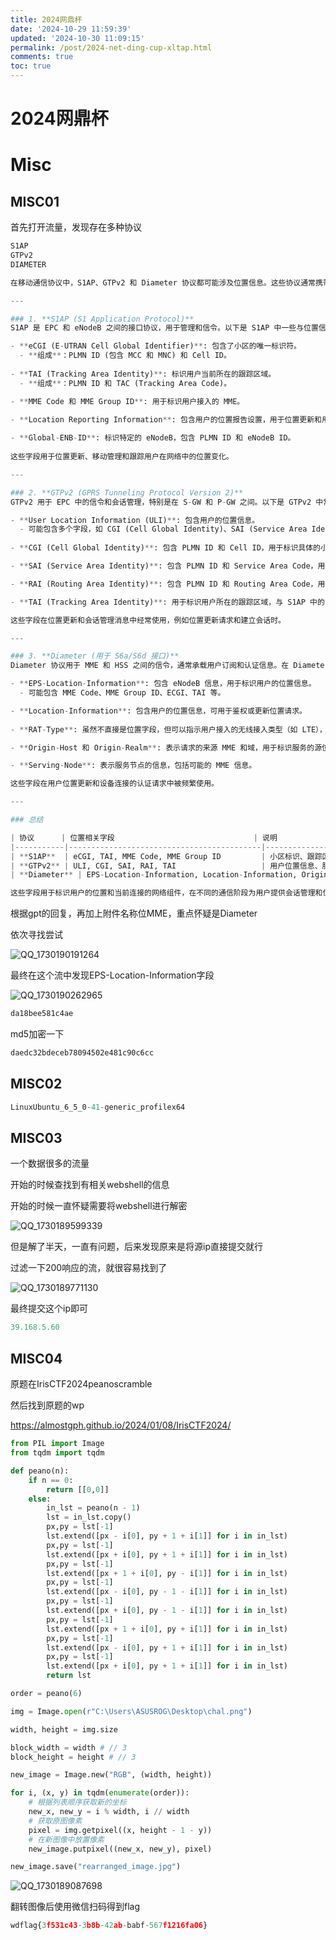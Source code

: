```yaml
---
title: 2024网鼎杯
date: '2024-10-29 11:59:39'
updated: '2024-10-30 11:09:15'
permalink: /post/2024-net-ding-cup-xltap.html
comments: true
toc: true
---
```


# 2024网鼎杯

# Misc

## MISC01

首先打开流量，发现存在多种协议

```python
S1AP
GTPv2
DIAMETER
```

```python
在移动通信协议中，S1AP、GTPv2 和 Diameter 协议都可能涉及位置信息。这些协议通常携带不同层级的位置信息，用于不同的功能，如位置更新、会话管理和用户的移动性管理。以下是每种协议中与位置信息相关的字段：

---

### 1. **S1AP (S1 Application Protocol)**
S1AP 是 EPC 和 eNodeB 之间的接口协议，用于管理和信令。以下是 S1AP 中一些与位置信息相关的字段：

- **eCGI (E-UTRAN Cell Global Identifier)**: 包含了小区的唯一标识符。
  - **组成**：PLMN ID (包含 MCC 和 MNC) 和 Cell ID。
  
- **TAI (Tracking Area Identity)**: 标识用户当前所在的跟踪区域。
  - **组成**：PLMN ID 和 TAC (Tracking Area Code)。

- **MME Code 和 MME Group ID**: 用于标识用户接入的 MME。
  
- **Location Reporting Information**: 包含用户的位置报告设置，用于位置更新和用户的移动管理。

- **Global-ENB-ID**: 标识特定的 eNodeB，包含 PLMN ID 和 eNodeB ID。
  
这些字段用于位置更新、移动管理和跟踪用户在网络中的位置变化。

---

### 2. **GTPv2 (GPRS Tunneling Protocol Version 2)**
GTPv2 用于 EPC 中的信令和会话管理，特别是在 S-GW 和 P-GW 之间。以下是 GTPv2 中常见的位置信息字段：

- **User Location Information (ULI)**: 包含用户的位置信息。
  - 可能包含多个字段，如 CGI (Cell Global Identity)、SAI (Service Area Identity)、RAI (Routing Area Identity)、TAI、ECGI 等。
  
- **CGI (Cell Global Identity)**: 包含 PLMN ID 和 Cell ID，用于标识具体的小区。

- **SAI (Service Area Identity)**: 包含 PLMN ID 和 Service Area Code，用于标识服务区域。

- **RAI (Routing Area Identity)**: 包含 PLMN ID 和 Routing Area Code，用于路由区域标识。

- **TAI (Tracking Area Identity)**: 用于标识用户所在的跟踪区域，与 S1AP 中的 TAI 类似。

这些字段在位置更新和会话管理消息中经常使用，例如位置更新请求和建立会话时。

---

### 3. **Diameter (用于 S6a/S6d 接口)**
Diameter 协议用于 MME 和 HSS 之间的信令，通常承载用户订阅和认证信息。在 Diameter 中，位置信息通常存在于以下字段中：

- **EPS-Location-Information**: 包含 eNodeB 信息，用于标识用户的位置信息。
  - 可能包含 MME Code、MME Group ID、ECGI、TAI 等。

- **Location-Information**: 包含用户的位置信息，可用于鉴权或更新位置请求。
  
- **RAT-Type**: 虽然不直接是位置字段，但可以指示用户接入的无线接入类型（如 LTE），这与位置信息一起使用。

- **Origin-Host 和 Origin-Realm**: 表示请求的来源 MME 和域，用于标识服务的源位置。

- **Serving-Node**: 表示服务节点的信息，包括可能的 MME 信息。

这些字段在用户位置更新和设备连接的认证请求中被频繁使用。

---

### 总结

| 协议      | 位置相关字段                               | 说明                                            |
|-----------|-------------------------------------------|-------------------------------------------------|
| **S1AP**  | eCGI, TAI, MME Code, MME Group ID         | 小区标识、跟踪区域标识、MME 标识                |
| **GTPv2** | ULI, CGI, SAI, RAI, TAI                   | 用户位置信息、服务区域、路由区域、跟踪区域      |
| **Diameter** | EPS-Location-Information, Location-Information, Origin-Host | 用户位置信息、位置更新                           |

这些字段用于标识用户的位置和当前连接的网络组件，在不同的通信阶段为用户提供会话管理和位置更新支持。
```

根据gpt的回复，再加上附件名称位MME，重点怀疑是Diameter

依次寻找尝试

​![QQ_1730190191264](https://raw.githubusercontent.com/Wh1teJ0ker/PicGo/main/Pic/QQ_1730190191264-20241029162313-4j2oci3.png)​

最终在这个流中发现EPS-Location-Information字段

​![QQ_1730190262965](https://raw.githubusercontent.com/Wh1teJ0ker/PicGo/main/Pic/QQ_1730190262965-20241029162426-zut3olm.png)​

```python
da18bee581c4ae
```

md5加密一下

```python
daedc32bdeceb78094502e481c90c6cc
```

## MISC02

```python
LinuxUbuntu_6_5_0-41-generic_profilex64
```

## MISC03

一个数据很多的流量

开始的时候查找到有相关webshell的信息

开始的时候一直怀疑需要将webshell进行解密

​![QQ_1730189599339](https://raw.githubusercontent.com/Wh1teJ0ker/PicGo/main/Pic/QQ_1730189599339-20241029161324-441xbp1.png)​

但是解了半天，一直有问题，后来发现原来是将源ip直接提交就行

过滤一下200响应的流，就很容易找到了

​![QQ_1730189771130](https://raw.githubusercontent.com/Wh1teJ0ker/PicGo/main/Pic/QQ_1730189771130-20241029161616-l31904r.png)​

最终提交这个ip即可

```python
39.168.5.60
```

## MISC04

原题在IrisCTF2024peanoscramble

然后找到原题的wp

https://almostgph.github.io/2024/01/08/IrisCTF2024/

```python
from PIL import Image
from tqdm import tqdm

def peano(n):
    if n == 0:
        return [[0,0]]
    else:
        in_lst = peano(n - 1)
        lst = in_lst.copy()
        px,py = lst[-1]
        lst.extend([px - i[0], py + 1 + i[1]] for i in in_lst)
        px,py = lst[-1]
        lst.extend([px + i[0], py + 1 + i[1]] for i in in_lst)
        px,py = lst[-1]
        lst.extend([px + 1 + i[0], py - i[1]] for i in in_lst)
        px,py = lst[-1]
        lst.extend([px - i[0], py - 1 - i[1]] for i in in_lst)
        px,py = lst[-1]
        lst.extend([px + i[0], py - 1 - i[1]] for i in in_lst)
        px,py = lst[-1]
        lst.extend([px + 1 + i[0], py + i[1]] for i in in_lst)
        px,py = lst[-1]
        lst.extend([px - i[0], py + 1 + i[1]] for i in in_lst)
        px,py = lst[-1]
        lst.extend([px + i[0], py + 1 + i[1]] for i in in_lst)
        return lst

order = peano(6)

img = Image.open(r"C:\Users\ASUSROG\Desktop\chal.png")

width, height = img.size

block_width = width # // 3
block_height = height # // 3

new_image = Image.new("RGB", (width, height))

for i, (x, y) in tqdm(enumerate(order)):
    # 根据列表顺序获取新的坐标
    new_x, new_y = i % width, i // width
    # 获取原图像素
    pixel = img.getpixel((x, height - 1 - y))
    # 在新图像中放置像素
    new_image.putpixel((new_x, new_y), pixel)

new_image.save("rearranged_image.jpg") 
```

​![QQ_1730189087698](https://raw.githubusercontent.com/Wh1teJ0ker/PicGo/main/Pic/QQ_1730189087698-20241029160451-lo0ip5f.png)​

翻转图像后使用微信扫码得到flag

```python
wdflag{3f531c43-3b8b-42ab-babf-567f1216fa06}
```

‍

